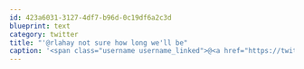 ```yaml
---
id: 423a6031-3127-4df7-b96d-0c19df6a2c3d
blueprint: text
category: twitter
title: "'@rlahay not sure how long we'll be"
caption: '<span class="username username_linked">@<a href="https://twitter.com/rlahay" title="Ryan Lahay">rlahay</a></span> not sure how long we''ll be'
---
```

